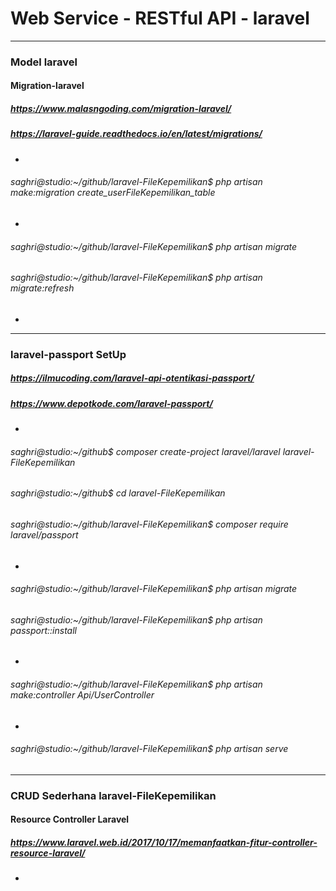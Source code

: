
# Web Service - RESTful API - laravel

-----------------------------------------------------------------------
### Model laravel
#### Migration-laravel

##### https://www.malasngoding.com/migration-laravel/
##### https://laravel-guide.readthedocs.io/en/latest/migrations/
+
###### saghri@studio:~/github/laravel-FileKepemilikan$ php artisan make:migration create_userFileKepemilikan_table
+
###### saghri@studio:~/github/laravel-FileKepemilikan$ php artisan migrate
###### saghri@studio:~/github/laravel-FileKepemilikan$ php artisan migrate:refresh
+


-----------------------------------------------------------------------
### laravel-passport SetUp

##### https://ilmucoding.com/laravel-api-otentikasi-passport/ 
##### https://www.depotkode.com/laravel-passport/ 
+
###### saghri@studio:~/github$ composer create-project laravel/laravel laravel-FileKepemilikan
###### saghri@studio:~/github$ cd laravel-FileKepemilikan
###### saghri@studio:~/github/laravel-FileKepemilikan$ composer require laravel/passport
+
###### saghri@studio:~/github/laravel-FileKepemilikan$ php artisan migrate
###### saghri@studio:~/github/laravel-FileKepemilikan$ php artisan passport::install
+
###### saghri@studio:~/github/laravel-FileKepemilikan$ php artisan make:controller Api/UserController
+
###### saghri@studio:~/github/laravel-FileKepemilikan$ php artisan serve


-----------------------------------------------------------------------

### CRUD Sederhana laravel-FileKepemilikan
#### Resource Controller Laravel 

##### https://www.laravel.web.id/2017/10/17/memanfaatkan-fitur-controller-resource-laravel/
##### 
+



<!--
<p align="center"><a href="https://laravel.com" target="_blank"><img src="https://raw.githubusercontent.com/laravel/art/master/logo-lockup/5%20SVG/2%20CMYK/1%20Full%20Color/laravel-logolockup-cmyk-red.svg" width="400"></a></p>

<p align="center">
<a href="https://travis-ci.org/laravel/framework"><img src="https://travis-ci.org/laravel/framework.svg" alt="Build Status"></a>
<a href="https://packagist.org/packages/laravel/framework"><img src="https://img.shields.io/packagist/dt/laravel/framework" alt="Total Downloads"></a>
<a href="https://packagist.org/packages/laravel/framework"><img src="https://img.shields.io/packagist/v/laravel/framework" alt="Latest Stable Version"></a>
<a href="https://packagist.org/packages/laravel/framework"><img src="https://img.shields.io/packagist/l/laravel/framework" alt="License"></a>
</p>


## Web Service - RESTful API - laravel


## About Laravel

Laravel is a web application framework with expressive, elegant syntax. We believe development must be an enjoyable and creative experience to be truly fulfilling. Laravel takes the pain out of development by easing common tasks used in many web projects, such as:

- [Simple, fast routing engine](https://laravel.com/docs/routing).
- [Powerful dependency injection container](https://laravel.com/docs/container).
- Multiple back-ends for [session](https://laravel.com/docs/session) and [cache](https://laravel.com/docs/cache) storage.
- Expressive, intuitive [database ORM](https://laravel.com/docs/eloquent).
- Database agnostic [schema migrations](https://laravel.com/docs/migrations).
- [Robust background job processing](https://laravel.com/docs/queues).
- [Real-time event broadcasting](https://laravel.com/docs/broadcasting).

Laravel is accessible, powerful, and provides tools required for large, robust applications.

## Learning Laravel

Laravel has the most extensive and thorough [documentation](https://laravel.com/docs) and video tutorial library of all modern web application frameworks, making it a breeze to get started with the framework.

If you don't feel like reading, [Laracasts](https://laracasts.com) can help. Laracasts contains over 1500 video tutorials on a range of topics including Laravel, modern PHP, unit testing, and JavaScript. Boost your skills by digging into our comprehensive video library.

## Laravel Sponsors

We would like to extend our thanks to the following sponsors for funding Laravel development. If you are interested in becoming a sponsor, please visit the Laravel [Patreon page](https://patreon.com/taylorotwell).

### Premium Partners

- **[Vehikl](https://vehikl.com/)**
- **[Tighten Co.](https://tighten.co)**
- **[Kirschbaum Development Group](https://kirschbaumdevelopment.com)**
- **[64 Robots](https://64robots.com)**
- **[Cubet Techno Labs](https://cubettech.com)**
- **[Cyber-Duck](https://cyber-duck.co.uk)**
- **[Many](https://www.many.co.uk)**
- **[Webdock, Fast VPS Hosting](https://www.webdock.io/en)**
- **[DevSquad](https://devsquad.com)**
- **[Curotec](https://www.curotec.com/)**
- **[OP.GG](https://op.gg)**

## Contributing

Thank you for considering contributing to the Laravel framework! The contribution guide can be found in the [Laravel documentation](https://laravel.com/docs/contributions).

## Code of Conduct

In order to ensure that the Laravel community is welcoming to all, please review and abide by the [Code of Conduct](https://laravel.com/docs/contributions#code-of-conduct).

## Security Vulnerabilities

If you discover a security vulnerability within Laravel, please send an e-mail to Taylor Otwell via [taylor@laravel.com](mailto:taylor@laravel.com). All security vulnerabilities will be promptly addressed.

## License

The Laravel framework is open-sourced software licensed under the [MIT license](https://opensource.org/licenses/MIT).

-->

